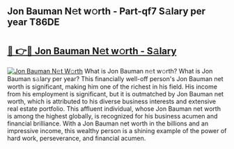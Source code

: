 ## Jon Bauman N𝚎t w𝚘rth - Part-qf7 S𝚊lary per year T86DE

# <h2><a href="http://gc47mtq.nevu.top/?p=Jon+Bauman">🔗 👉🔴 Jon Bauman N𝚎t w𝚘rth - S𝚊lary</a></h2>

[![Jon Bauman N𝚎t W𝚘rth](https://i.imgur.com/Oavwk0R.jpeg)](http://gc47mtq.nevu.top/?p=Jon+Bauman)
What is Jon Bauman n𝚎t w𝚘rth? What is Jon Bauman s𝚊lary per year?
This financially well-off person's Jon Bauman net worth is significant, making him one of the richest in his field. His income from his employment is significant, but it is outmatched by Jon Bauman net worth, which is attributed to his diverse business interests and extensive real estate portfolio. This affluent individual, whose Jon Bauman net worth is among the highest globally, is recognized for his business acumen and financial brilliance. With a Jon Bauman net worth in the billions and an impressive income, this wealthy person is a shining example of the power of hard work, perseverance, and financial acumen.
